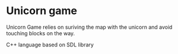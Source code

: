 # Unicorn game

Unicorn Game relies on suriving the map with the unicorn and avoid touching blocks on the way.

C++ language based on SDL library
